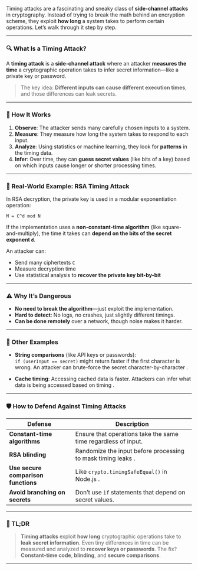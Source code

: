 Timing attacks are a fascinating and sneaky class of **side-channel attacks** in cryptography. Instead of trying to break the math behind an encryption scheme, they exploit **how long** a system takes to perform certain operations. Let’s walk through it step by step.

---

### 🔍 What Is a Timing Attack?

A **timing attack** is a **side-channel attack** where an attacker **measures the time** a cryptographic operation takes to infer secret information—like a private key or password.

> The key idea: **Different inputs can cause different execution times**, and those differences can leak secrets.

---

### 🎯 How It Works

1. **Observe**: The attacker sends many carefully chosen inputs to a system.
2. **Measure**: They measure how long the system takes to respond to each input.
3. **Analyze**: Using statistics or machine learning, they look for **patterns** in the timing data.
4. **Infer**: Over time, they can **guess secret values** (like bits of a key) based on which inputs cause longer or shorter processing times.

---

### 🧠 Real-World Example: RSA Timing Attack

In RSA decryption, the private key is used in a modular exponentiation operation:

```
M = C^d mod N
```

If the implementation uses a **non-constant-time algorithm** (like square-and-multiply), the time it takes can **depend on the bits of the secret exponent `d`**.

An attacker can:
- Send many ciphertexts `C`
- Measure decryption time
- Use statistical analysis to **recover the private key bit-by-bit** 

---

### ⚠️ Why It’s Dangerous

- **No need to break the algorithm**—just exploit the implementation.
- **Hard to detect**: No logs, no crashes, just slightly different timings.
- **Can be done remotely** over a network, though noise makes it harder.

---

### 🧪 Other Examples

- **String comparisons** (like API keys or passwords):  
  `if (userInput == secret)` might return faster if the first character is wrong. An attacker can brute-force the secret character-by-character .

- **Cache timing**: Accessing cached data is faster. Attackers can infer what data is being accessed based on timing .

---

### 🛡️ How to Defend Against Timing Attacks

| Defense | Description |
|--------|-------------|
| **Constant-time algorithms** | Ensure that operations take the same time regardless of input. |
| **RSA blinding** | Randomize the input before processing to mask timing leaks . |
| **Use secure comparison functions** | Like `crypto.timingSafeEqual()` in Node.js . |
| **Avoid branching on secrets** | Don’t use `if` statements that depend on secret values. |

---

### 🧩 TL;DR

> **Timing attacks** exploit **how long** cryptographic operations take to **leak secret information**. Even tiny differences in time can be measured and analyzed to **recover keys or passwords**. The fix? **Constant-time code**, **blinding**, and **secure comparisons**.

---
